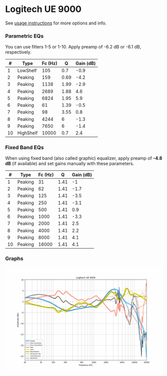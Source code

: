 # Logitech UE 9000
See [usage instructions](https://github.com/jaakkopasanen/AutoEq#usage) for more options and info.

### Parametric EQs
You can use filters 1-5 or 1-10. Apply preamp of -6.2 dB or -6.1 dB, respectively.

|   # | Type      |   Fc (Hz) |    Q |   Gain (dB) |
|-----|-----------|-----------|------|-------------|
|   1 | LowShelf  |       105 | 0.7  |        -0.9 |
|   2 | Peaking   |       159 | 0.69 |        -4.2 |
|   3 | Peaking   |      1138 | 1.99 |        -2.9 |
|   4 | Peaking   |      2689 | 1.88 |         4.6 |
|   5 | Peaking   |      6824 | 1.95 |         5.9 |
|   6 | Peaking   |        61 | 1.39 |        -0.5 |
|   7 | Peaking   |        98 | 3.55 |         0.8 |
|   8 | Peaking   |      4244 | 6    |        -1.3 |
|   9 | Peaking   |      7650 | 6    |        -1.4 |
|  10 | HighShelf |     10000 | 0.7  |         2.4 |

### Fixed Band EQs
When using fixed band (also called graphic) equalizer, apply preamp of **-4.8 dB** (if available) and set gains manually with these parameters.

|   # | Type    |   Fc (Hz) |    Q |   Gain (dB) |
|-----|---------|-----------|------|-------------|
|   1 | Peaking |        31 | 1.41 |        -1   |
|   2 | Peaking |        62 | 1.41 |        -1.7 |
|   3 | Peaking |       125 | 1.41 |        -3.5 |
|   4 | Peaking |       250 | 1.41 |        -3.1 |
|   5 | Peaking |       500 | 1.41 |         0.9 |
|   6 | Peaking |      1000 | 1.41 |        -3.3 |
|   7 | Peaking |      2000 | 1.41 |         2.5 |
|   8 | Peaking |      4000 | 1.41 |         2.2 |
|   9 | Peaking |      8000 | 1.41 |         4.1 |
|  10 | Peaking |     16000 | 1.41 |         4.1 |

### Graphs
![](./Logitech%20UE%209000.png)
